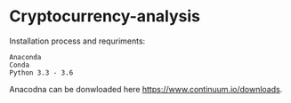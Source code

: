 # Cryptocurrency-analysis

Installation process and requriments:
```
Anaconda
Conda
Python 3.3 - 3.6
```

Anacodna can be donwloaded here https://www.continuum.io/downloads. 
